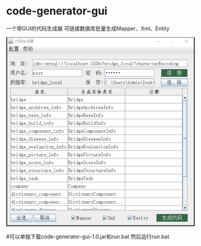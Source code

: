 # code-generator-gui
一个带GUI的代码生成器
可链接数据库批量生成Mapper、Xml、Entity

![Image](1566977925(1).png)

#可以单独下载code-generator-gui-1.0.jar和run.bat 然后运行run.bat
